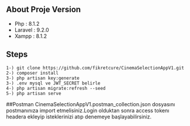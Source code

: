 
## About Proje Version

- Php : 8.1.2
- Laravel : 9.2.0
- Xampp : 8.1.2

## Steps
    1-) git clone https://github.com/fikretcure/CinemaSelectionAppV1.git
    2-) composer install
    3-) php artisan key:generate
    3-) .env mysql ve JWT_SECRET belirle
    4-) php artisan migrate:refresh --seed
    5-) php artisan serve

##Postman
CinemaSelectionAppV1.postman_collection.json dosyasını postmanınıza import etmelisiniz.Login olduktan sonra access tokenı headera ekleyip isteklerinizi atıp denemeye başlayabilirsiniz.
    

